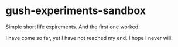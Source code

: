 gush-experiments-sandbox
========================

Simple short life expirements.
And the first one worked!

I have come so far, yet I have not reached my end. I hope I never will.
